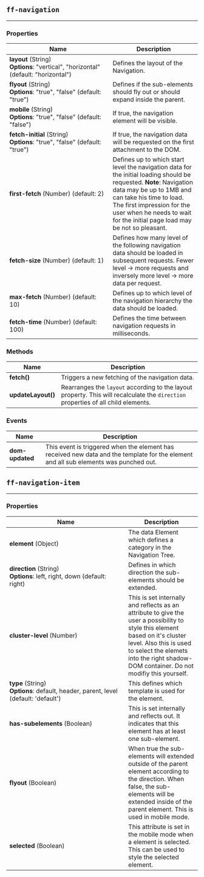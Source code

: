 ## `ff-navigation`
___
### Properties
| Name | Description |
| ---- | ----------- |
| **layout**&nbsp;(String) **Options**:&nbsp;"vertical",&nbsp;"horizontal" (default: "horizontal") | Defines the layout of the Navigation. |
| **flyout**&nbsp;(String) **Options**:&nbsp;"true",&nbsp;"false" (default: "true") | Defines if the sub-elements should fly out or should expand inside the parent. |
| **mobile**&nbsp;(String) **Options**:&nbsp;"true",&nbsp;"false" (default: "false") | If true, the navigation element will be visible. |
| **fetch-initial**&nbsp;(String) **Options**:&nbsp;"true",&nbsp;"false" (default: "true") | If true, the navigation data will be requested on the first attachment to the DOM. |
| **first-fetch**&nbsp;(Number) (default: 2) | Defines up to which start level the navigation data for the initial loading should be requested. **Note**: Navigation data may be up to 1MB and can take his time to load. The first impression for the user when he needs to wait for the initial page load may be not so pleasant. |
| **fetch-size**&nbsp;(Number) (default: 1) | Defines how many level of the following navigation data should be loaded in subsequent requests. Fewer level -> more requests and inversely more level -> more data per request. |
| **max-fetch**&nbsp;(Number) (default: 10) | Defines up to which level of the navigation hierarchy the data should be loaded. |
| **fetch-time**&nbsp;(Number) (default: 100) | Defines the time between navigation requests in milliseconds. |

### Methods
| Name | Description |
| ---- | ----------- |
| **fetch()** | Triggers a new fetching of the navigation data.|
| **updateLayout()** | Rearranges the `layout` according to the layout property. This will recalculate the `direction` properties of all child elements.|

### Events
| Name | Description |
| ---- | ----------- |
| **dom-updated** | This event is triggered when the element has received new data and the template for the element and all sub elements was punched out. |

## `ff-navigation-item`
___
### Properties
| Name | Description |
| ---- | ----------- |
| **element**&nbsp;(Object) | The data Element which defines a category in the Navigation Tree. |
| **direction**&nbsp;(String) **Options**:&nbsp;left,&nbsp;right,&nbsp;down (default: right) | Defines in which direction the sub-elements should be extended. |
| **cluster-level**&nbsp;(Number) | This is set internally and reflects as an attribute to give the user a possibility to style this element based on it's cluster level. Also this is used to select the elemets into the right shadow-DOM container. Do not modifiy this yourself. |
| **type**&nbsp;(String) **Options**:&nbsp;default,&nbsp;header,&nbsp;parent,&nbsp;level (default: 'default') | This defines which template is used for the element. |
| **has-subelements**&nbsp;(Boolean) | This is set internally and reflects out. It indicates that this element has at least one sub-element. |
| **flyout**&nbsp;(Boolean) | When true the sub-elements will extended outside of the parent element according to the direction. When false, the sub-elements will be extended inside of the parent element. This is used in mobile mode. |
| **selected**&nbsp;(Boolean) | This attribute is set in the mobile mode when a element is selected. This can be used to style the selected element. |

